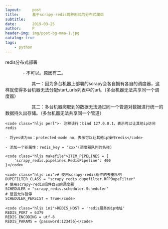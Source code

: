 ```yaml
---
layout:     post
title:      基于scrapy-redis两种形式的分布式爬虫
subtitle:   
date:       2019-03-25
author:     P
header-img: img/post-bg-mma-1.jpg
catalog: true
tags:
    - python
---
```

redis分布式部署

　　　　- 不可以。原因有二。

　　　　　　其一：因为多台机器上部署的scrapy会各自拥有各自的调度器，这样就使得多台机器无法分配start_urls列表中的url。（多台机器无法共享同一个调度器）

　　　　　　其二：多台机器爬取到的数据无法通过同一个管道对数据进行统一的数据持久出存储。（多台机器无法共享同一个管道）

```
<code class="hljs perl">- 注释该行：bind 127.0.0.1，表示可以让其他ip访问redis

- 将yes该为no：protected-mode no，表示可以让其他ip操作redis</code>
```

```
- 添加一个新属性：redis_key = 'xxx'(调度器队列的名称)
```

```
<code class="hljs makefile">ITEM_PIPELINES = {
    'scrapy_redis.pipelines.RedisPipeline': 400
}</code>
```

```
<code class="hljs ini"># 使用scrapy-redis组件的去重队列
DUPEFILTER_CLASS = "scrapy_redis.dupefilter.RFPDupeFilter"
# 使用scrapy-redis组件自己的调度器
SCHEDULER = "scrapy_redis.scheduler.Scheduler"
# 是否允许暂停
SCHEDULER_PERSIST = True</code>
```

```
<code class="hljs ini">REDIS_HOST = 'redis服务的ip地址'
REDIS_PORT = 6379
REDIS_ENCODING = utf-8
REDIS_PARAMS = {password:123456}</code>
```
